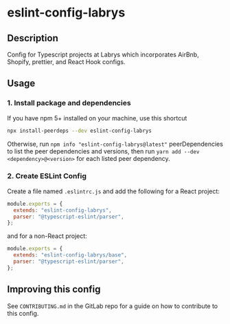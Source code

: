 # eslint-config-labrys

## Description

Config for Typescript projects at Labrys which incorporates AirBnb, Shopify, prettier, and React Hook configs.

## Usage

### 1. Install package and dependencies

If you have npm 5+ installed on your machine, use this shortcut

```bash
npx install-peerdeps --dev eslint-config-labrys
```

Otherwise, run `npm info "eslint-config-labrys@latest"` peerDependencies to list the peer dependencies and versions, then run `yarn add --dev <dependency>@<version>` for each listed peer dependency.

### 2. Create ESLint Config

Create a file named `.eslintrc.js` and add the following for a React project:

```js
module.exports = {
  extends: "eslint-config-labrys",
  parser: "@typescript-eslint/parser",
};
```

and for a non-React project:

```js
module.exports = {
  extends: "eslint-config-labrys/base",
  parser: "@typescript-eslint/parser",
};
```

## Improving this config

See `CONTRIBUTING.md` in the GitLab repo for a guide on how to contribute to this config.
